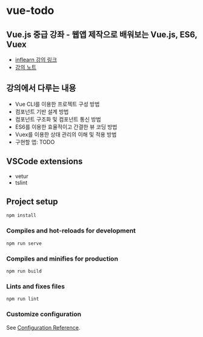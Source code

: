 # vue-todo

## Vue.js 중급 강좌 - 웹앱 제작으로 배워보는 Vue.js, ES6, Vuex

- [inflearn 강의 링크](https://www.inflearn.com/course/vue-pwa-vue-js-%EC%A4%91%EA%B8%89/)
- [강의 노트](./note/)

## 강의에서 다루는 내용

- Vue CLI를 이용한 프로젝트 구성 방법
- 컴포넌트 기반 설계 방법
- 컴포넌트 구조화 및 컴포넌트 통신 방법
- ES6를 이용한 효율적이고 간결한 뷰 코딩 방법
- Vuex를 이용한 상태 관리의 이해 및 적용 방법
- 구현할 앱: TODO

## VSCode extensions

- vetur
- tslint

## Project setup
```
npm install
```

### Compiles and hot-reloads for development
```
npm run serve
```

### Compiles and minifies for production
```
npm run build
```

### Lints and fixes files
```
npm run lint
```

### Customize configuration
See [Configuration Reference](https://cli.vuejs.org/config/).
